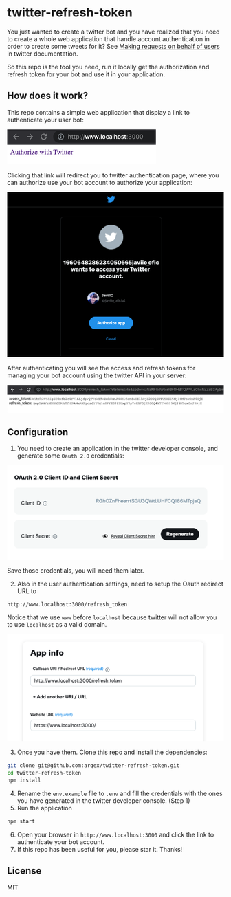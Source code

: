 # twitter-refresh-token

You just wanted to create a twitter bot and you have realized that you need to create a whole web application that handle account authentication in order to create some tweets for it? See [Making requests on behalf of users](https://developer.twitter.com/en/docs/authentication/oauth-2-0/user-access-token) in twitter documentation.

So this repo is the tool you need, run it locally get the authorization and refresh token for your bot and use it in your application.

## How does it work?
This repo contains a simple web application that display a link to authenticate your user bot:

![Authorize with twitter](img/authorize.png)

Clicking that link will redirect you to twitter authentication page, where you can authorize use your bot account to authorize your application:

![twitter authentication](img/twitter.png)

After authenticating you will see the access and refresh tokens for managing your bot account using the twitter API in your server:

![authentication tokens](img/tokens.png)


## Configuration
1. You need to create an application in the twitter developer console, and generate some `Oauth 2.0` credentials:
  
![client credentials](img/clientCredentials.png)

Save those credentials, you will need them later.

2. Also in the user authentication settings, need to setup the Oauth redirect URL to

```
http://www.localhost:3000/refresh_token
```
Notice that we use `www` before `localhost` because twitter will not allow you to use `localhost` as a valid domain.

![user credentials](img/usercredentials.png)

3. Once you have them. Clone this repo and install the dependencies:
```bash
git clone git@github.com:arqex/twitter-refresh-token.git
cd twitter-refresh-token
npm install
```
4. Rename the `env.example` file to `.env` and fill the credentials with the ones you have generated in the twitter developer console. (Step 1)
5. Run the application
```bash
npm start
```
6. Open your browser in `http://www.localhost:3000` and click the link to authenticate your bot account.
7. If this repo has been useful for you, please star it. Thanks!

## License
MIT



